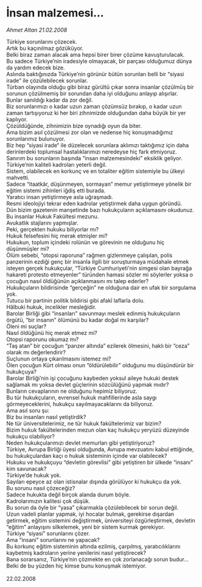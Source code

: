 # İnsan malzemesi…

*Ahmet Altan 21.02.2008*

<div class="taraf_structure_2col_1zq">
<div class="margen_n">



 <p>Türkiye sorunlarını çözecek.<br/>
Artık bu kaçınılmaz gözüküyor.<br/>
Belki biraz zaman alacak ama hepsi birer birer çözüme kavuşturulacak.<br/>
Bu sadece Türkiye’nin iradesiyle olmayacak, bir parçası olduğumuz dünya da yardım edecek bize.<br/>
Aslında baktığınızda Türkiye’nin görünür bütün sorunları belli bir “siyasi irade” ile çözülebilecek sorunlar.<br/>
Türban olayında olduğu gibi biraz gürültü çıkar sonra insanlar çözülmüş bir sorunun çözülmemiş bir sorundan daha iyi olduğunu anlayıp alışırlar.<br/>
Bunlar sanıldığı kadar da zor değil.<br/>
Biz sorunlarımızı o kadar uzun zaman çözümsüz bırakıp, o kadar uzun zaman tartışıyoruz ki her biri zihnimizde olduğundan daha büyük bir yer kaplıyor.<br/>
Çözüldüğünde, zihnimizin bize oynadığı oyun da biter.<br/>
Ama bizim asıl çözülmesi zor olan ve nedense hiç konuşmadığımız sorunlarımız bulunuyor.<br/>
Biz hep “siyasi irade“ ile düzelecek sorunlara aklımızı taktığımız için daha derinlerdeki toplumsal hastalıklarımızı neredeyse hiç fark etmiyoruz.<br/>
Sanırım bu sorunların başında “insan malzemesindeki” eksiklik geliyor.<br/>
Türkiye’nin kaliteli kadroları yeterli değil.<br/>
Sistem, olabilecek en korkunç ve en totaliter eğitim sistemiyle bu ülkeyi mahvetti.<br/>
Sadece “itaatkâr, düşünmeyen, sormayan” memur yetiştirmeye yönelik bir eğitim sistemi zihinleri iğdiş etti burada.<br/>
Yaratıcı insan yetiştirmeye asla uğraşmadı.<br/>
Resmi ideolojiyi tekrar eden kadrolar yetiştirmek daha uygun göründü.<br/>
Dün bizim gazetenin manşetinde bazı hukukçuların açıklamasını okudunuz.<br/>
Bu insanlar Hukuk Fakültesi mezunu.<br/>
Avukatlık stajlarını yapmışlar.<br/>
Peki, gerçekten hukuku biliyorlar mı?<br/>
Hukuk felsefesini hiç merak etmişler mi?<br/>
Hukukun, toplum içindeki rolünün ve görevinin ne olduğunu hiç düşünmüşler mi?<br/>
Ölüm sebebi, “otopsi raporuna” rağmen gizlenmeye çalışılan, polis panzerinin ezdiği genç bir insanla ilgili bir soruşturmaya müdahale etmek isteyen gerçek hukukçular, “Türkiye Cumhuriyeti'nin simgesi olan bayrağa hakareti protesto etmeyenler” türünden hamasi sözler mi söylerler yoksa o çocuğun nasıl öldüğünün açıklanmasını mı talep ederler?<br/>
Hukukçuların bildirisinde “gerçeğin” ne olduğuna dair en ufak bir sorgulama yok.<br/>
Tutucu bir partinin politik bildirisi gibi afakî laflarla dolu.<br/>
Hâlbuki hukuk, incelikler mesleğidir.<br/>
Barolar Birliği gibi “insanları” savunmayı meslek edinmiş hukukçuların örgütü, “bir insanın” ölümünü bu kadar doğal mı karşılar?<br/>
Öleni mi suçlar?<br/>
Nasıl öldüğünü hiç merak etmez mi?<br/>
Otopsi raporunu okumaz mı?<br/>
“Taş atan” bir çocuğun “panzer altında” ezilerek ölmesini, haklı bir “ceza” olarak mı değerlendirir?<br/>
Suçlunun ortaya çıkarılmasını istemez mi?<br/>
Ölen çocuğun Kürt olması onun “öldürülebilir” olduğunu mu düşündürür bir hukukçuya?<br/>
Barolar Birliği’nin işi çocuğunu kaybeden yoksul aileye hukuki destek sağlamak mı yoksa devlet güçlerinin sözcülüğünü yapmak mıdır?<br/>
Bunların cevaplarının ne olduğunu hepimiz biliyoruz.<br/>
Bu tür hukukçuların, evrensel hukuk mahfillerinde asla saygı görmeyeceklerini, hukukçu sayılmayacaklarını da biliyoruz.<br/>
Ama asıl soru şu:<br/>
Biz bu insanları nasıl yetiştirdik?<br/>
Ne tür üniversitelerimiz, ne tür hukuk fakültelerimiz var bizim?<br/>
Bizim hukuk fakültelerinden mezun olan kaç hukukçu yeryüzü düzeyinde hukukçu olabiliyor?<br/>
Neden hukukçularımızı devlet memurları gibi yetiştiriyoruz?<br/>
Türkiye, Avrupa Birliği üyesi olduğunda, Avrupa mevzuatını kabul ettiğinde, bu hukukçulardan kaçı o hukuk sisteminin içinde var olabilecek?<br/>
Hukuku ve hukukçuyu “devletin görevlisi” gibi yetiştiren bir ülkede “insanı” kim savunacak?<br/>
Türkiye’de hukuk yok.<br/>
Sayıları epeyce az olan istisnalar dışında görülüyor ki hukukçu da yok.<br/>
Bu sorunu nasıl çözeceğiz?<br/>
Sadece hukukta değil birçok alanda durum böyle.<br/>
Kadrolarımızın kalitesi çok düşük.<br/>
Bu sorun da öyle bir “yasa” çıkarmakla çözülebilecek bir sorun değil.<br/>
Uzun vadeli planlar yapmak, iyi hocalar bulmak, gerekirse dışardan getirmek, eğitim sistemini değiştirmek, üniversiteyi özgürleştirmek, devletin “eğitim” anlayışını silkelemek, yeni bir sistem kurmak gerekiyor.<br/>
Türkiye “siyasi” sorunlarını çözer.<br/>
Ama “insani” sorunlarını ne yapacak?<br/>
Bu korkunç eğitim sisteminin altında ezilmiş, çarpılmış, yaratıcılıklarını kaybetmiş kadroların yerine yenilerini nasıl yetiştirecek?<br/>
Bana sorarsanız, Türkiye’nin çözmekte en çok zorlanacağı sorun budur…<br/>
Belki de bu yüzden hiç kimse bunu konuşmak istemiyor.<br/>
<br/>
22.02.2008</p>
<br/>
<br/>
<br/>



<br/>


<div id="taraf_not">
</div>

</div>


</div>
